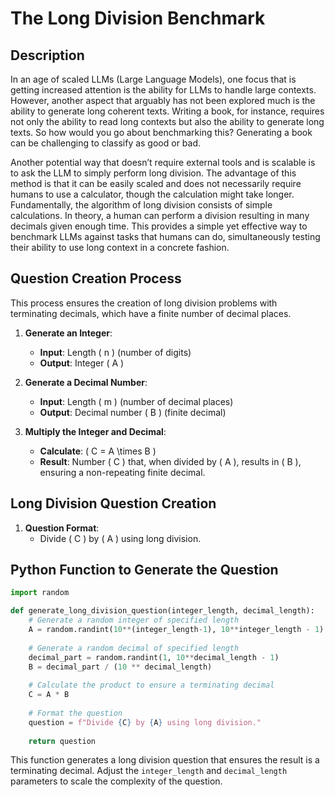 # The Long Division Benchmark

## Description

In an age of scaled LLMs (Large Language Models), one focus that is getting increased attention is the ability for LLMs to handle large contexts. However, another aspect that arguably has not been explored much is the ability to generate long coherent texts. Writing a book, for instance, requires not only the ability to read long contexts but also the ability to generate long texts. So how would you go about benchmarking this? Generating a book can be challenging to classify as good or bad.

Another potential way that doesn’t require external tools and is scalable is to ask the LLM to simply perform long division. The advantage of this method is that it can be easily scaled and does not necessarily require humans to use a calculator, though the calculation might take longer. Fundamentally, the algorithm of long division consists of simple calculations. In theory, a human can perform a division resulting in many decimals given enough time. This provides a simple yet effective way to benchmark LLMs against tasks that humans can do, simultaneously testing their ability to use long context in a concrete fashion.

## Question Creation Process

This process ensures the creation of long division problems with terminating decimals, which have a finite number of decimal places.

1. **Generate an Integer**:
   - **Input**: Length \( n \) (number of digits)
   - **Output**: Integer \( A \)

2. **Generate a Decimal Number**:
   - **Input**: Length \( m \) (number of decimal places)
   - **Output**: Decimal number \( B \) (finite decimal)

3. **Multiply the Integer and Decimal**:
   - **Calculate**: \( C = A \times B \)
   - **Result**: Number \( C \) that, when divided by \( A \), results in \( B \), ensuring a non-repeating finite decimal.

## Long Division Question Creation

1. **Question Format**:
   - Divide \( C \) by \( A \) using long division.

## Python Function to Generate the Question

```python
import random

def generate_long_division_question(integer_length, decimal_length):
    # Generate a random integer of specified length
    A = random.randint(10**(integer_length-1), 10**integer_length - 1)
    
    # Generate a random decimal of specified length
    decimal_part = random.randint(1, 10**decimal_length - 1)
    B = decimal_part / (10 ** decimal_length)
    
    # Calculate the product to ensure a terminating decimal
    C = A * B
    
    # Format the question
    question = f"Divide {C} by {A} using long division."
    
    return question
```

This function generates a long division question that ensures the result is a terminating decimal. Adjust the `integer_length` and `decimal_length` parameters to scale the complexity of the question.
